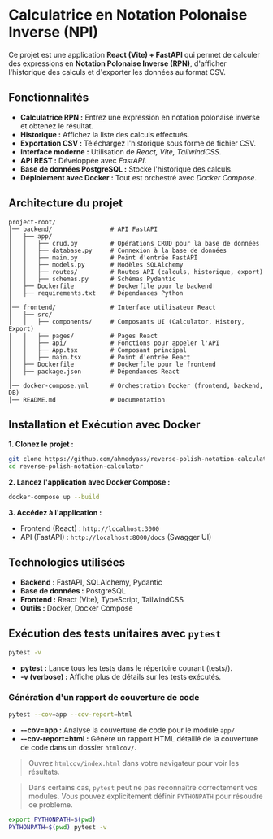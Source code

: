 # Calculatrice en Notation Polonaise Inverse (NPI)

Ce projet est une application **React (Vite) + FastAPI** qui permet de calculer des expressions en **Notation Polonaise Inverse (RPN)**, d'afficher l'historique des calculs et d'exporter les données au format CSV.

## Fonctionnalités
- **Calculatrice RPN :** Entrez une expression en notation polonaise inverse et obtenez le résultat.  
- **Historique :** Affichez la liste des calculs effectués.  
- **Exportation CSV :** Téléchargez l'historique sous forme de fichier CSV.  
- **Interface moderne :** Utilisation de *React, Vite, TailwindCSS*.  
- **API REST :** Développée avec *FastAPI*.  
- **Base de données PostgreSQL :** Stocke l'historique des calculs.  
- **Déploiement avec Docker :** Tout est orchestré avec *Docker Compose*.  

## Architecture du projet
```
project-root/
│── backend/                # API FastAPI
│   ├── app/
│   │   ├── crud.py         # Opérations CRUD pour la base de données
│   │   ├── database.py     # Connexion à la base de données
│   │   ├── main.py         # Point d'entrée FastAPI
│   │   ├── models.py       # Modèles SQLAlchemy
│   │   ├── routes/         # Routes API (calculs, historique, export)
│   │   ├── schemas.py      # Schémas Pydantic
│   ├── Dockerfile          # Dockerfile pour le backend
│   ├── requirements.txt    # Dépendances Python
│
│── frontend/               # Interface utilisateur React
│   ├── src/
│   │   ├── components/     # Composants UI (Calculator, History, Export)
│   │   ├── pages/          # Pages React
│   │   ├── api/            # Fonctions pour appeler l'API
│   │   ├── App.tsx         # Composant principal
│   │   ├── main.tsx        # Point d'entrée React
│   ├── Dockerfile          # Dockerfile pour le frontend
│   ├── package.json        # Dépendances React
│
│── docker-compose.yml      # Orchestration Docker (frontend, backend, DB)
│── README.md               # Documentation
```

## Installation et Exécution avec Docker
**1. Clonez le projet :**  
```sh
git clone https://github.com/ahmedyass/reverse-polish-notation-calculator.git
cd reverse-polish-notation-calculator
```

**2. Lancez l'application avec Docker Compose :**  
```sh
docker-compose up --build
```

**3. Accédez à l'application :**  
- Frontend (React) : `http://localhost:3000`  
- API (FastAPI) : `http://localhost:8000/docs` (Swagger UI)  

## Technologies utilisées
- **Backend :** FastAPI, SQLAlchemy, Pydantic  
- **Base de données :** PostgreSQL  
- **Frontend :** React (Vite), TypeScript, TailwindCSS  
- **Outils :** Docker, Docker Compose

## Exécution des tests unitaires avec `pytest`
```sh
pytest -v
```

- **pytest :** Lance tous les tests dans le répertoire courant (tests/).
- **-v (verbose) :** Affiche plus de détails sur les tests exécutés.

### Génération d'un rapport de couverture de code
```sh
pytest --cov=app --cov-report=html
```

- **--cov=app :** Analyse la couverture de code pour le module `app/`
- **--cov-report=html :** Génère un rapport HTML détaillé de la couverture de code dans un dossier `htmlcov/`.

> Ouvrez `htmlcov/index.html` dans votre navigateur pour voir les résultats.

> Dans certains cas, `pytest` peut ne pas reconnaître correctement vos modules. Vous pouvez explicitement définir `PYTHONPATH` pour résoudre ce problème.

```sh
export PYTHONPATH=$(pwd)
PYTHONPATH=$(pwd) pytest -v
```
